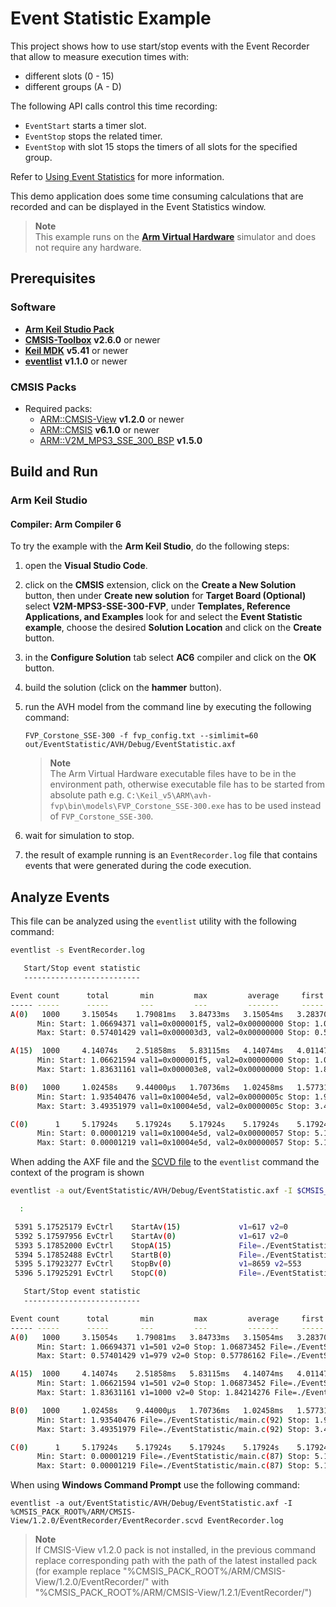 ﻿# Event Statistic Example

This project shows how to use start/stop events with the Event Recorder that allow to measure execution times with:

- different slots (0 - 15)
- different groups (A - D)

The following API calls control this time recording:

- `EventStart` starts a timer slot.
- `EventStop` stops the related timer.
- `EventStop` with slot 15 stops the timers of all slots for the specified group.

Refer to [Using Event Statistics](https://arm-software.github.io/CMSIS-View/main/ev_stat.html#es_use) for more information.

This demo application does some time consuming calculations that are recorded
and can be displayed in the Event Statistics window.

> **Note**  
> This example runs on the [**Arm Virtual Hardware**](https://www.arm.com/products/development-tools/simulation/virtual-hardware) simulator
> and does not require any hardware.

## Prerequisites

### Software

- [**Arm Keil Studio Pack**](https://marketplace.visualstudio.com/items?itemName=Arm.keil-studio-pack)
- [**CMSIS-Toolbox**](https://github.com/Open-CMSIS-Pack/cmsis-toolbox/releases) **v2.6.0** or newer
- [**Keil MDK**](https://developer.arm.com/Tools%20and%20Software/Keil%20MDK) **v5.41** or newer
- [**eventlist**](https://github.com/ARM-software/CMSIS-View/releases/tag/tools%2Feventlist%2F1.1.0) **v1.1.0** or newer

### CMSIS Packs

- Required packs:
  - [ARM::CMSIS-View](https://www.keil.arm.com/packs/cmsis-view-arm/versions/) **v1.2.0** or newer
  - [ARM::CMSIS](https://www.keil.arm.com/packs/cmsis-arm/overview/) **v6.1.0** or newer
  - [ARM::V2M_MPS3_SSE_300_BSP](https://www.keil.arm.com/packs/v2m_mps3_sse_300_bsp-arm/boards/) **v1.5.0**

## Build and Run

### Arm Keil Studio

#### Compiler: Arm Compiler 6

To try the example with the **Arm Keil Studio**, do the following steps:

 1. open the **Visual Studio Code**.
 2. click on the **CMSIS** extension, click on the **Create a New Solution** button, then under **Create new solution** for
    **Target Board (Optional)** select **V2M-MPS3-SSE-300-FVP**, under **Templates, Reference Applications, and Examples**
    look for and select the **Event Statistic example**, choose the desired **Solution Location** and click on the **Create** button.
 3. in the **Configure Solution** tab select **AC6** compiler and click on the **OK** button.
 4. build the solution (click on the **hammer** button).
 5. run the AVH model from the command line by executing the following command:

    ```shell
    FVP_Corstone_SSE-300 -f fvp_config.txt --simlimit=60 out/EventStatistic/AVH/Debug/EventStatistic.axf
    ```

    > **Note**  
    > The Arm Virtual Hardware executable files have to be in the environment path, otherwise executable file has to be started from
    > absolute path e.g. `C:\Keil_v5\ARM\avh-fvp\bin\models\FVP_Corstone_SSE-300.exe` has to be used instead of `FVP_Corstone_SSE-300`.
 6. wait for simulation to stop.
 7. the result of example running is an `EventRecorder.log` file that contains events that were generated during the code execution.

## Analyze Events

This file can be analyzed using the `eventlist` utility with the following command:

```bash
eventlist -s EventRecorder.log

   Start/Stop event statistic
   --------------------------

Event count      total       min         max         average     first       last
----- -----      -----       ---         ---         -------     -----       ----
A(0)   1000     3.15054s    1.79081ms   3.84733ms   3.15054ms   3.28370ms   2.54044ms
      Min: Start: 1.06694371 val1=0x000001f5, val2=0x00000000 Stop: 1.06873452 val1=0x10004e5d, val2=0x0000003c
      Max: Start: 0.57401429 val1=0x000003d3, val2=0x00000000 Stop: 0.57786162 val1=0x10004e5d, val2=0x00000038

A(15)  1000     4.14074s    2.51858ms   5.83115ms   4.14074ms   4.01147ms   3.26821ms
      Min: Start: 1.06621594 val1=0x000001f5, val2=0x00000000 Stop: 1.06873452 val1=0x10004e5d, val2=0x0000003c
      Max: Start: 1.83631161 val1=0x000003e8, val2=0x00000000 Stop: 1.84214276 val1=0x10004e5d, val2=0x0000003c

B(0)   1000     1.02458s    9.44000µs   1.70736ms   1.02458ms   1.57731ms 707.89000µs
      Min: Start: 1.93540476 val1=0x10004e5d, val2=0x0000005c Stop: 1.93541420 val1=0x00000004, val2=0x00000003
      Max: Start: 3.49351979 val1=0x10004e5d, val2=0x0000005c Stop: 3.49522715 val1=0x00007fe5, val2=0x0000053d

C(0)      1     5.17924s    5.17924s    5.17924s    5.17924s    5.17924s    5.17924s
      Min: Start: 0.00001219 val1=0x10004e5d, val2=0x00000057 Stop: 5.17925291 val1=0x10004e5d, val2=0x00000067
      Max: Start: 0.00001219 val1=0x10004e5d, val2=0x00000057 Stop: 5.17925291 val1=0x10004e5d, val2=0x00000067
```

When adding the AXF file and the [SCVD file](https://arm-software.github.io/CMSIS-View/main/SCVD_Format.html) to the `eventlist`
command the context of the program is shown

```bash
eventlist -a out/EventStatistic/AVH/Debug/EventStatistic.axf -I $CMSIS_PACK_ROOT/ARM/CMSIS-View/1.0.0/EventRecorder/EventRecorder.scvd EventRecorder.log

  :

 5391 5.17525179 EvCtrl    StartAv(15)             v1=617 v2=0
 5392 5.17597956 EvCtrl    StartAv(0)              v1=617 v2=0
 5393 5.17852000 EvCtrl    StopA(15)               File=./EventStatistic/main.c(60)
 5394 5.17852488 EvCtrl    StartB(0)               File=./EventStatistic/main.c(92)
 5395 5.17923277 EvCtrl    StopBv(0)               v1=8659 v2=553
 5396 5.17925291 EvCtrl    StopC(0)                File=./EventStatistic/main.c(103)

   Start/Stop event statistic
   --------------------------

Event count      total       min         max         average     first       last
----- -----      -----       ---         ---         -------     -----       ----
A(0)   1000     3.15054s    1.79081ms   3.84733ms   3.15054ms   3.28370ms   2.54044ms
      Min: Start: 1.06694371 v1=501 v2=0 Stop: 1.06873452 File=./EventStatistic/main.c(60)
      Max: Start: 0.57401429 v1=979 v2=0 Stop: 0.57786162 File=./EventStatistic/main.c(56)

A(15)  1000     4.14074s    2.51858ms   5.83115ms   4.14074ms   4.01147ms   3.26821ms
      Min: Start: 1.06621594 v1=501 v2=0 Stop: 1.06873452 File=./EventStatistic/main.c(60)
      Max: Start: 1.83631161 v1=1000 v2=0 Stop: 1.84214276 File=./EventStatistic/main.c(60)

B(0)   1000     1.02458s    9.44000µs   1.70736ms   1.02458ms   1.57731ms 707.89000µs
      Min: Start: 1.93540476 File=./EventStatistic/main.c(92) Stop: 1.93541420 v1=4 v2=3
      Max: Start: 3.49351979 File=./EventStatistic/main.c(92) Stop: 3.49522715 v1=32741 v2=1341

C(0)      1     5.17924s    5.17924s    5.17924s    5.17924s    5.17924s    5.17924s
      Min: Start: 0.00001219 File=./EventStatistic/main.c(87) Stop: 5.17925291 File=./EventStatistic/main.c(103)
      Max: Start: 0.00001219 File=./EventStatistic/main.c(87) Stop: 5.17925291 File=./EventStatistic/main.c(103)
```

When using **Windows Command Prompt** use the following command:

```shell
eventlist -a out/EventStatistic/AVH/Debug/EventStatistic.axf -I %CMSIS_PACK_ROOT%/ARM/CMSIS-View/1.2.0/EventRecorder/EventRecorder.scvd EventRecorder.log
```

> **Note**  
> If CMSIS-View v1.2.0 pack is not installed, in the previous command replace corresponding path with the path of the latest installed pack
> (for example replace "%CMSIS_PACK_ROOT%/ARM/CMSIS-View/1.2.0/EventRecorder/" with "%CMSIS_PACK_ROOT%/ARM/CMSIS-View/1.2.1/EventRecorder/")
